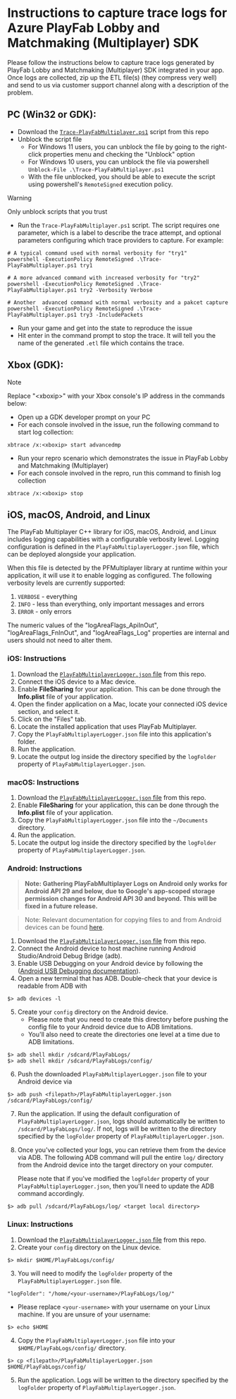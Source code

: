 # Instructions to capture trace logs for Azure PlayFab Lobby and Matchmaking (Multiplayer) SDK

Please follow the instructions below to capture trace logs generated by PlayFab Lobby and Matchmaking (Multiplayer) SDK integrated in your app. Once logs are collected, zip up the ETL file(s) (they compress very well) and send to us via customer support channel along with a description of the problem.

## PC (Win32 or GDK):
- Download the [`Trace-PlayFabMultiplayer.ps1`](./Trace-PlayFabMultiplayer.ps1) script from this repo
- Unblock the script file
    - For Windows 11 users, you can unblock the file by going to the right-click properties menu and checking the "Unblock" option
    - For Windows 10 users, you can unblock the file via powershell `Unblock-File .\Trace-PlayFabMultiplayer.ps1`
    - With the file unblocked, you should be able to execute the script using powershell's `RemoteSigned` execution policy.
> [!WARNING]
> Only unblock scripts that you trust
- Run the `Trace-PlayFabMultiplayer.ps1` script. The script requires one parameter, which is a label to describe the trace attempt, and optional parameters configuring which trace providers to capture. For example:
```
# A typical command used with normal verbosity for "try1"
powershell -ExecutionPolicy RemoteSigned .\Trace-PlayFabMultiplayer.ps1 try1

# A more advanced command with increased verbosity for "try2"
powershell -ExecutionPolicy RemoteSigned .\Trace-PlayFabMultiplayer.ps1 try2 -Verbosity Verbose

# Another  advanced command with normal verbosity and a pakcet capture
powershell -ExecutionPolicy RemoteSigned .\Trace-PlayFabMultiplayer.ps1 try3 -IncludePackets
```
- Run your game and get into the state to reproduce the issue
- Hit enter in the command prompt to stop the trace. It will tell you the name of the generated `.etl` file which contains the trace.

## Xbox (GDK):
> [!NOTE]
> Replace "&lt;xboxip&gt;" with your Xbox console's IP address in the commands below:
- Open up a GDK developer prompt on your PC
- For each console involved in the issue, run the following command to start log collection:
```
xbtrace /x:<xboxip> start advancedmp
```
- Run your repro scenario which demonstrates the issue in PlayFab Lobby and Matchmaking (Multiplayer)
- For each console involved in the repro, run this command to finish log collection
```
xbtrace /x:<xboxip> stop
```

## iOS, macOS, Android, and Linux

The PlayFab Multiplayer C++ library for iOS, macOS, Android, and Linux includes logging capabilities with a configurable verbosity level. Logging configuration is defined in the `PlayFabMultiplayerLogger.json` file, which can be deployed alongside your application.

When this file is detected by the PFMultiplayer library at runtime within your application, it will use it to enable logging as configured. The following verbosity levels are currently supported:
1. `VERBOSE` - everything
2. `INFO` - less than everything, only important messages and errors
3. `ERROR` - only errors

The numeric values of the "logAreaFlags_ApiInOut", "logAreaFlags_FnInOut", and "logAreaFlags_Log" properties are internal and users should not need to alter them.

### iOS: Instructions

1. Download the [`PlayFabMultiplayerLogger.json` file](iOS/PlayFabMultiplayerLogger.json) from this repo.
2. Connect the iOS device to a Mac device.
3. Enable **FileSharing** for your application. This can be done through the **Info.plist** file of your application.
4. Open the finder application on a Mac, locate your connected iOS device section, and select it.
5. Click on the "Files" tab.
6. Locate the installed application that uses PlayFab Multiplayer.
7. Copy the `PlayFabMultiplayerLogger.json` file into this application's folder.
8. Run the application.
9. Locate the output log inside the directory specified by the `logFolder` property of `PlayFabMultiplayerLogger.json`.

### macOS: Instructions

1. Download the [`PlayFabMultiplayerLogger.json` file](macOS/PlayFabMultiplayerLogger.json) from this repo.
2. Enable **FileSharing** for your application, this can be done through the **Info.plist** file of your application.
3. Copy the `PlayFabMultiplayerLogger.json` file into the `~/Documents` directory.
4. Run the application.
5. Locate the output log inside the directory specified by the `logFolder` property of `PlayFabMultiplayerLogger.json`.

### Android: Instructions

> **Note: Gathering PlayFabMultiplayer Logs on Android only works for Android API 29 and below, due to Google's app-scoped storage permission changes for Android API 30 and beyond. This will be fixed in a future release.**

> Note: Relevant documentation for copying files to and from Android devices can be found [here](https://developer.android.com/tools/adb#copyfiles).

1. Download the [`PlayFabMultiplayerLogger.json` file](Android/PlayFabMultiplayerLogger.json) from this repo.
2. Connect the Android device to host machine running Android Studio/Android Debug Bridge (adb).
3. Enable USB Debugging on your Android device by following the ([Android USB Debugging documentation](https://developer.android.com/studio/debug/dev-options#Enable-debugging)).
4. Open a new terminal that has ADB. Double-check that your device is readable from ADB with 
```
$> adb devices -l
```
5. Create your `config` directory on the Android device.
    * Please note that you need to create this directory before pushing the config file to your Android device due to ADB limitations.
    * You'll also need to create the directories one level at a time due to ADB limitations.
```
$> adb shell mkdir /sdcard/PlayFabLogs/
$> adb shell mkdir /sdcard/PlayFabLogs/config/
```
6. Push the downloaded `PlayFabMultiplayerLogger.json` file to your Android device via
```
$> adb push <filepath>/PlayFabMultiplayerLogger.json /sdcard/PlayFabLogs/config/
```
7. Run the application. If using the default configuration of `PlayFabMultiplayerLogger.json`, logs should automatically be written to `/sdcard/PlayFabLogs/log/`. If not, logs will be written to the directory specified by the `logFolder` property of `PlayFabMultiplayerLogger.json`.
8. Once you've collected your logs, you can retrieve them from the device via ADB. The following ADB command will pull the entire `log/` directory from the Android device into the target directory on your computer.

    Please note that if you've modified the `logFolder` property of your `PlayFabMultiplayerLogger.json`, then you'll need to update the ADB command accordingly.
```
$> adb pull /sdcard/PlayFabLogs/log/ <target local directory>
```

### Linux: Instructions

1. Download the [`PlayFabMultiplayerLogger.json` file](Linux/PlayFabMultiplayerLogger.json) from this repo.
2. Create your `config` directory on the Linux device.
```
$> mkdir $HOME/PlayFabLogs/config/
```
3. You will need to modify the `logFolder` property of the `PlayFabMultiplayerLogger.json` file.
```
"logFolder": "/home/<your-username>/PlayFabLogs/log/"
```
- Please replace `<your-username>` with your username on your Linux machine. If you are unsure of your username:
```
$> echo $HOME
```
4. Copy the `PlayFabMultiplayerLogger.json` file into your `$HOME/PlayFabLogs/config/` directory.
```
$> cp <filepath>/PlayFabMultiplayerLogger.json $HOME/PlayFabLogs/config/
```
5. Run the application. Logs will be written to the directory specified by the `logFolder` property of `PlayFabMultiplayerLogger.json`.
